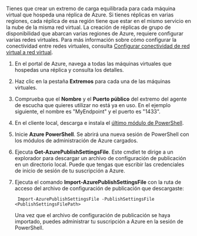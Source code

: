 Tienes que crear un extremo de carga equilibrada para cada máquina virtual que hospeda una réplica de Azure. Si tienes réplicas en varias regiones, cada réplica de esa región tiene que estar en el mismo servicio en la nube de la misma red virtual. La creación de réplicas de grupo de disponibilidad que abarcan varias regiones de Azure, requiere configurar varias redes virtuales. Para más información sobre cómo configurar la conectividad entre redes virtuales, consulta [Configurar conectividad de red virtual a red virtual](../articles/vpn-gateway/virtual-networks-configure-vnet-to-vnet-connection.md).

1. En el portal de Azure, navega a todas las máquinas virtuales que hospedas una réplica y consulta los detalles.

1. Haz clic en la pestaña **Extremos** para cada una de las máquinas virtuales.

1. Comprueba que el **Nombre** y el **Puerto público** del extremo del agente de escucha que quieres utilizar no está ya en uso. En el ejemplo siguiente, el nombre es "MyEndpoint" y el puerto es "1433".

1. En el cliente local, descarga e instala el [último módulo de PowerShell](https://azure.microsoft.com/downloads/).

1. Inicie **Azure PowerShell**. Se abrirá una nueva sesión de PowerShell con los módulos de administración de Azure cargados.

1. Ejecuta **Get-AzurePublishSettingsFile**. Este cmdlet te dirige a un explorador para descargar un archivo de configuración de publicación en un directorio local. Puede que tengas que escribir las credenciales de inicio de sesión de tu suscripción a Azure.

1. Ejecuta el comando **Import-AzurePublishSettingsFile** con la ruta de acceso del archivo de configuración de publicación que descargaste:

		Import-AzurePublishSettingsFile -PublishSettingsFile <PublishSettingsFilePath>

	Una vez que el archivo de configuración de publicación se haya importado, puedes administrar tu suscripción a Azure en la sesión de PowerShell.
<!-------HONumber=AcomDC_0128_2016-->
